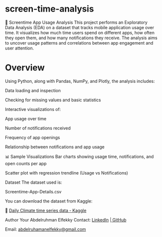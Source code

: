 # screen-time-analysis
📱 Screentime App Usage Analysis
This project performs an Exploratory Data Analysis (EDA) on a dataset that tracks mobile application usage over time. It visualizes how much time users spend on different apps, how often they open them, and how many notifications they receive. The analysis aims to uncover usage patterns and correlations between app engagement and user attention.

# Overview
Using Python, along with Pandas, NumPy, and Plotly, the analysis includes:

Data loading and inspection

Checking for missing values and basic statistics

Interactive visualizations of:

App usage over time

Number of notifications received

Frequency of app openings

Relationship between notifications and app usage

📊 Sample Visualizations
Bar charts showing usage time, notifications, and open counts per app

Scatter plot with regression trendline (Usage vs Notifications)

Dataset
The dataset used is:

Screentime-App-Details.csv

You can download the dataset from Kaggle:

🔗 [Daily Climate time series data - Kaggle](https://www.kaggle.com/datasets/sumanthvrao/daily-climate-time-series-data)

 Author
 Your Abdelruhman Elfekky
 Contact: [LinkedIn](https://www.linkedin.com/in/abdelruhamanelfekky/) |[ GitHub](https://github.com/AbdelruhmanAshraf)
 
 Email: abdelruhamanelfekky@gmail.com
